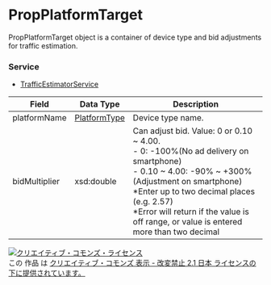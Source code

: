 # PropPlatformTarget
PropPlatformTarget object is a container of device type and bid adjustments for traffic estimation.
### Service
+ [TrafficEstimatorService](../services/TrafficEstimatorService.md)

| Field | Data Type | Description | 
|---|---|---|
| platformName| <a href="../data/PlatformType.md">PlatformType</a>| Device type name. |
| bidMultiplier| xsd:double| Can adjust bid. Value: 0 or 0.10 ~ 4.00.<br>- 0: -100%(No ad delivery on smartphone)<br> - 0.10 ~ 4.00: -90% ~ +300% (Adjustment on smartphone)<br>*Enter up to two decimal places (e.g. 2.57)<br>*Error will return if the value is off range, or value is entered more than two decimal |
<a rel="license" href="http://creativecommons.org/licenses/by-nd/2.1/jp/"><img alt="クリエイティブ・コモンズ・ライセンス" style="border-width:0" src="https://i.creativecommons.org/l/by-nd/2.1/jp/88x31.png" /></a><br />この 作品 は <a rel="license" href="http://creativecommons.org/licenses/by-nd/2.1/jp/">クリエイティブ・コモンズ 表示 - 改変禁止 2.1 日本 ライセンスの下に提供されています。</a>
